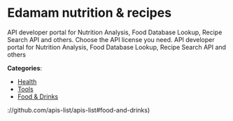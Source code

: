 # Edamam nutrition & recipes


API developer portal for Nutrition Analysis, Food Database Lookup, Recipe Search API and others.  Choose the API license you need. API developer portal for Nutrition Analysis, Food Database Lookup, Recipe Search API and others



**Categories**:
- [Health](https://github.com/apis-list/apis-list#health)
- [Tools](https://github.com/apis-list/apis-list#tools)
- [Food & Drinks](https://github.com/apis-list/apis-list#food-and-drinks)



://github.com/apis-list/apis-list#food-and-drinks)







